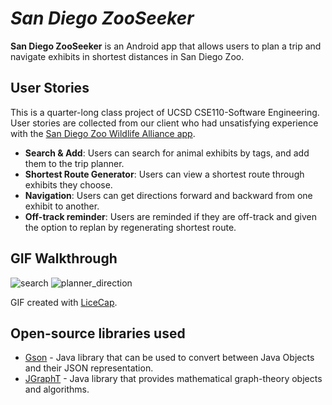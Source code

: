 # *San Diego ZooSeeker*

**San Diego ZooSeeker** is an Android app that allows users to plan a trip and navigate exhibits in shortest distances in San Diego Zoo. 

## User Stories
This is a quarter-long class project of UCSD CSE110-Software Engineering. User stories are collected from our client who had unsatisfying experience with the [San Diego Zoo Wildlife Alliance app](https://play.google.com/store/apps/details?id=com.seamgen.sandiegozoo.zoo&hl=en_US&gl=US). 
* **Search & Add**: Users can search for animal exhibits by tags, and add them to the trip planner. 
* **Shortest Route Generator**: Users can view a shortest route through exhibits they choose.
* **Navigation**: Users can get directions forward and backward from one exhibit to another. 
* **Off-track reminder**: Users are reminded if they are off-track and given the option to replan by regenerating shortest route. 

## GIF Walkthrough

![search](https://media.giphy.com/media/x9Ccz1ZSdGXDOpG0lp/giphy.gif)
![planner_direction](https://media.giphy.com/media/XkZNODLez5Ofgmfnop/giphy.gif)

GIF created with [LiceCap](http://www.cockos.com/licecap/).



## Open-source libraries used

- [Gson](https://github.com/google/gson) - Java library that can be used to convert between Java Objects and their JSON representation.
- [JGraphT](https://jgrapht.org/) - Java library that provides mathematical graph-theory objects and algorithms. 
